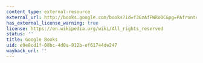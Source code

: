 ```yaml
---
content_type: external-resource
external_url: http://books.google.com/books?id=f36zAfFWRo0C&pg=PAfrontcover
has_external_license_warning: true
license: https://en.wikipedia.org/wiki/All_rights_reserved
status: ''
title: Google Books
uid: e9e8cd1f-08bc-4d0a-912b-ef61744de247
wayback_url: ''
---
```

